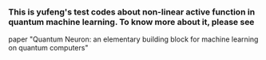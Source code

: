 ### This is yufeng's test codes about non-linear active function in quantum machine learning. To know more about it, please see 
paper "Quantum Neuron: an elementary building block for machine learning on quantum computers"
